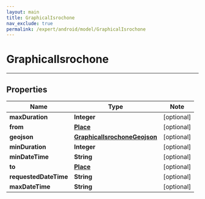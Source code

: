 ```yaml
---
layout: main
title: GraphicalIsrochone
nav_exclude: true
permalink: /expert/android/model/GraphicalIsrochone
---
```


# GraphicalIsrochone

---

## Properties

Name | Type | Note
---- | ---- | ----
**maxDuration** | **Integer** | [optional] 
**from** | [**Place**](Place.md) | [optional] 
**geojson** | [**GraphicalIsrochoneGeojson**](GraphicalIsrochoneGeojson.md) | [optional] 
**minDuration** | **Integer** | [optional] 
**minDateTime** | **String** | [optional] 
**to** | [**Place**](Place.md) | [optional] 
**requestedDateTime** | **String** | [optional] 
**maxDateTime** | **String** | [optional] 

